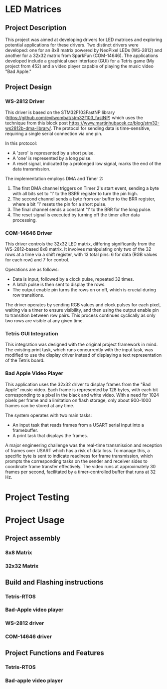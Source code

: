 # LED Matrices

## Project Description

This project was aimed at developing drivers for LED matrices and exploring potential applications for these drivers. Two distinct drivers were developed: one for an 8x8 matrix powered by NeoPixel LEDs (WS-2812) and another for a 32x32 matrix from SparkFun (COM-14646). The applications developed include a graphical user interface (GUI) for a Tetris game (My project from 452) and a video player capable of playing the music video "Bad Apple."

## Project Design

### WS-2812 Driver
This driver is based on the STM32F103FastNP library (https://github.com/evilwombat/stm32f103_fastNP) which uses the technique from this block post  https://www.martinhubacek.cz/blog/stm32-ws2812b-dma-library/. The protocol for sending data is time-sensitive, requiring a single serial connection via one pin.

In this protocol:
- A 'zero' is represented by a short pulse.
- A 'one' is represented by a long pulse.
- A reset signal, indicated by a prolonged low signal, marks the end of the data transmission.

The implementation employs DMA and Timer 2:
1. The first DMA channel triggers on Timer 2's start event, sending a byte with all bits set to '1' to the BSRR register to turn the pin high.
2. The second channel sends a byte from our buffer to the BRR register, where a bit '1' resets the pin for a short pulse.
3. The final channel sends a constant '1' to the BRR for the long pulse.
4. The reset signal is executed by turning off the timer after data processing.

### COM-14646 Driver
This driver controls the 32x32 LED matrix, differing significantly from the WS-2812-based 8x8 matrix. It involves manipulating only two of the 32 rows at a time via a shift register, with 13 total pins: 6 for data (RGB values for each row) and 7 for control.

Operations are as follows:
- Data is input, followed by a clock pulse, repeated 32 times.
- A latch pulse is then sent to display the rows.
- The output enable pin turns the rows on or off, which is crucial during row transitions.

The driver operates by sending RGB values and clock pulses for each pixel, waiting via a timer to ensure visibility, and then using the output enable pin to transition between row pairs. This process continues cyclically as only two rows are visible at any given time.

### Tetris GUI Integration
This integration was designed with the original project framework in mind. The existing print task, which runs concurrently with the input task, was modified to use the display driver instead of displaying a text representation of the Tetris board.

### Bad Apple Video Player

This application uses the 32x32 driver to display frames from the "Bad Apple" music video. Each frame is represented by 128 bytes, with each bit corresponding to a pixel in the black and white video. With a need for 1024 pixels per frame and a limitation on flash storage, only about 900-1000 frames can be stored at any time. 

The system operates with two main tasks:
- An input task that reads frames from a USART serial input into a framebuffer.
- A print task that displays the frames.

A major engineering challenge was the real-time transmission and reception of frames over USART which has a risk of data loss. To manage this, a specific byte is sent to indicate readiness for frame transmission, which prompts the corresponding tasks on the sender and receiver sides to coordinate frame transfer effectively. The video runs at approximately 30 frames per second, facilitated by a timer-controlled buffer that runs at 32 Hz.

# Project Testing

# Project Usage

## Project assembly

### 8x8 Matrix

### 32x32 Matrix

## Build and Flashing instructions

### Tetris-RTOS

### Bad-Apple video player

### WS-2812 driver

### COM-14646 driver

## Project Functions and Features

### Tetris-RTOS

### Bad-apple video player